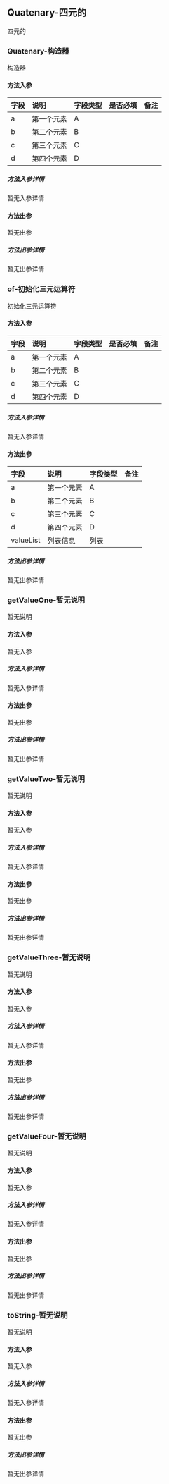 ## Quatenary-四元的

四元的

### Quatenary-构造器

构造器

#### 方法入参

| 字段 | 说明 | 字段类型 | 是否必填 | 备注 |
|:---|:---|:---|:---|:----|
| a | 第一个元素 | A |  |  |
| b | 第二个元素 | B |  |  |
| c | 第三个元素 | C |  |  |
| d | 第四个元素 | D |  |  |

##### 方法入参详情

暂无入参详情

#### 方法出参

暂无出参

##### 方法出参详情

暂无出参详情

### of-初始化三元运算符

初始化三元运算符

#### 方法入参

| 字段 | 说明 | 字段类型 | 是否必填 | 备注 |
|:---|:---|:---|:---|:----|
| a | 第一个元素 | A |  |  |
| b | 第二个元素 | B |  |  |
| c | 第三个元素 | C |  |  |
| d | 第四个元素 | D |  |  |

##### 方法入参详情

暂无入参详情

#### 方法出参

| 字段 | 说明 | 字段类型 | 备注 |
|:---|:---|:---|:---|
| a | 第一个元素 | A |   |
| b | 第二个元素 | B |   |
| c | 第三个元素 | C |   |
| d | 第四个元素 | D |   |
| valueList | 列表信息 | 列表 |   |

##### 方法出参详情

暂无出参详情

### getValueOne-暂无说明

暂无说明

#### 方法入参

暂无入参

##### 方法入参详情

暂无入参详情

#### 方法出参

暂无出参

##### 方法出参详情

暂无出参详情

### getValueTwo-暂无说明

暂无说明

#### 方法入参

暂无入参

##### 方法入参详情

暂无入参详情

#### 方法出参

暂无出参

##### 方法出参详情

暂无出参详情

### getValueThree-暂无说明

暂无说明

#### 方法入参

暂无入参

##### 方法入参详情

暂无入参详情

#### 方法出参

暂无出参

##### 方法出参详情

暂无出参详情

### getValueFour-暂无说明

暂无说明

#### 方法入参

暂无入参

##### 方法入参详情

暂无入参详情

#### 方法出参

暂无出参

##### 方法出参详情

暂无出参详情

### toString-暂无说明

暂无说明

#### 方法入参

暂无入参

##### 方法入参详情

暂无入参详情

#### 方法出参

暂无出参

##### 方法出参详情

暂无出参详情




